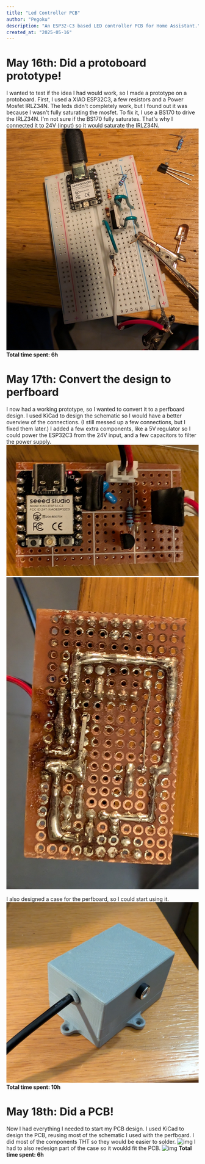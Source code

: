 ```yaml
---
title: "Led Controller PCB"
author: "Pegoku"
description: "An ESP32-C3 based LED controller PCB for Home Assistant."
created_at: "2025-05-16"
---
```

# May 16th: Did a protoboard prototype!
I wanted to test if the idea I had would work, so I made a prototype on a protoboard. 
First, I used a XIAO ESP32C3, a few resistors and a Power Mosfet IRLZ34N. The leds didn't completely work, but I found out it was because I wasn't fully saturating the mosfet.
To fix it, I use a BS170 to drive the IRLZ34N. I'm not sure if the BS170 fully saturates. That's why I connected it to 24V (input) so it would saturate the IRLZ34N.
![img](assets/ProtoBoard.jpg)
**Total time spent: 6h**

# May 17th: Convert the design to perfboard
I now had a working prototype, so I wanted to convert it to a perfboard design.
I used KiCad to design the schematic so I would have a better overview of the connections. (I still messed up a few connections, but I fixed them later.)
I added a few extra components, like a 5V regulator so I could power the ESP32C3 from the 24V input, and a few capacitors to filter the power supply.
![img](assets/PerfBoard1.jpg)
![img](assets/PerfBoard2.jpg)

I also designed a case for the perfboard, so I could start using it.
![img](assets/prototypeCase.jpg)
**Total time spent: 10h**

# May 18th: Did a PCB!
Now I had everything I needed to start my PCB design.
I used KiCad to design the PCB, reusing most of the schematic I used with the perfboard. I did most of the components THT so they would be easier to solder.
![img](assets/PCB.jpg)
I had to also redesign part of the case so it woukld fit the PCB.
![img](assets/Case.jpg)
**Total time spent: 6h**
